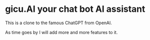# gicu.AI your chat bot AI assistant

This is a clone to the famous ChatGPT from OpenAI.

As time goes by I will add more and more features to it.
